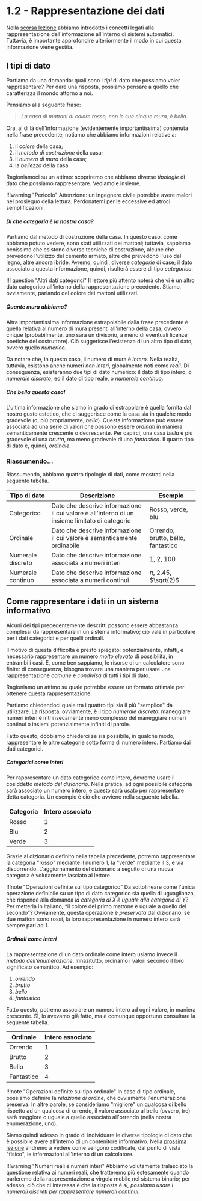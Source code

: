 # 1.2 - Rappresentazione dei dati

Nella [scorsa lezione](01_intro_inf.md.md) abbiamo introdotto i concetti legati alla rappresentazione dell'informazione all'interno di sistemi automatici. Tuttavia, è importante approfondire ulteriormente il modo in cui questa informazione viene gestita.

## I tipi di dato

Partiamo da una domanda: quali sono i *tipi* di dato che possiamo voler rappresentare? Per dare una risposta, possiamo pensare a quello che caratterizza il mondo attorno a noi.

Pensiamo alla seguente frase:

> *La casa di mattoni di colore rosso, con le sue cinque mura, è bella.*

Ora, al di là dell'informazione (evidentemente importantissima) contenuta nella frase precedente, notiamo che abbiamo informazioni relative a:

1. il *colore* della casa;
2. il *metodo di costruzione* della casa;
3. il *numero di mura* della casa;
4. la *bellezza* della casa.

Ragioniamoci su un attimo: scopriremo che abbiamo diverse *tipologie* di dato che possiamo rappresentare. Vediamole insieme.

!!!warning "Pericolo"
    Attenzione: un ingegnere civile potrebbe avere malori nel prosieguo della lettura. Perdonatemi per le eccessive ed atroci semplificazioni.

##### Di che categoria è la nostra casa?

Partiamo dal metodo di costruzione della casa. In questo caso, come abbiamo potuto vedere, sono stati utilizzati dei mattoni; tuttavia, sappiamo benissimo che esistono diverse tecniche di costruzione, alcune che prevedono l'utilizzo del cemento armato, altre che prevedono l'uso del legno, altre ancora ibride. Avremo, quindi, diverse *categorie* di case; il dato associato a questa informazione, quindi, risulterà essere di tipo *categorico*. 

!!! question "Altri dati categorici"
    Il lettore più attento noterà che vi è un altro dato categorico all'interno della rappresentazione precedente. Stiamo, ovviamente, parlando del colore dei mattoni utilizzati.

##### Quante mura abbiamo?

Altra importantissima informazione estrapolabile dalla frase precedente è quella relativa al numero di mura presenti all'interno della casa, ovvero cinque (probabilmente, uno sarà un divisorio, a meno di eventuali licenze poetiche del costruttore). Ciò suggerisce l'esistenza di un altro tipo di dato, ovvero quello *numerico*.

Da notare che, in questo caso, il numero di mura è *intero*. Nella realtà, tuttavia, esistono anche numeri *non interi*, globalmente noti come *reali*. Di conseguenza, esisteranno due tipi di dato numerico: il dato di tipo intero, o *numerale discreto*, ed il dato di tipo reale, o *numerale continuo*.

##### Che bella questa casa!

L'ultima informazione che siamo in grado di estrapolare è quella fornita dal nostro gusto estetico, che ci suggerisce come la casa sia in qualche modo gradevole (o, più propriamente, *bella*). Questa informazione può essere associata ad una serie di valori che possono essere *ordinati* in maniera semanticamente crescente o decrescente. Per capirci, una casa *bella* è più gradevole di una *brutta*, ma meno gradevole di una *fantastica*. Il quarto tipo di dato è, quindi, *ordinale*.

### Riassumendo...

Riassumendo, abbiamo quattro tipologie di dati, come mostrati nella seguente tabella.

| Tipo di dato | Descrizione | Esempio |
| ------------ | ----------- | ------- |
| Categorico | Dato che descrive informazione il cui valore è all'interno di un insieme limitato di categorie | Rosso, verde, blu |
| Ordinale | Dato che descrive informazione il cui valore è semanticamente ordinabile | Orrendo, brutto, bello, fantastico |
| Numerale discreto | Dato che descrive informazione associata a numeri interi | 1, 2, 100 |
| Numerale continuo | Dato che descrive informazione associata a numeri continui | $\pi$, 2.45, $\sqrt{2}$ |

## Come rappresentare i dati in un sistema informativo

Alcuni dei tipi precedentemente descritti possono essere abbastanza complessi da rappresentare in un sistema informativo; ciò vale in particolare per i dati categorici e per quelli ordinali.

Il motivo di questa difficoltà è presto spiegato: potenzialmente, infatti, è necessario rappresentare un numero *molto elevato* di possibilità, in entrambi i casi. E, come ben sappiamo, le risorse di un calcolatore sono finite: di conseguenza, bisogna trovare una maniera per usare una rappresentazione *comune* e *condivisa* di tutti i tipi di dato.

Ragioniamo un attimo su quale potrebbe essere un formato ottimale per ottenere questa rappresentazione.

Partiamo chiedendoci quale tra i quattro tipi sia il più "semplice" da utilizzare. La risposta, ovviamente, è il tipo *numerale discreto*: maneggiare numeri interi è intrinsecamente meno complesso del maneggiare numeri continui o insiemi potenzialmente infiniti di parole.

Fatto questo, dobbiamo chiederci se sia possibile, in qualche modo, rappresentare le altre categorie sotto forma di numero intero. Partiamo dai dati categorici.

##### Categorici come interi

Per rappresentare un dato categorico come intero, dovremo usare il cosiddetto *metodo del dizionario*. Nella pratica, ad ogni possibile categoria sarà associato un numero intero, e questo sarà usato per rappresentare detta categoria. Un esempio è ciò che avviene nella seguente tabella.

| Categoria | Intero associato |
| --------- | ---------------- |
| Rosso | 1 |
| Blu | 2 |
| Verde | 3 |

Grazie al dizionario definito nella tabella precedente, potremo rappresentare la categoria "rosso" mediante il numero 1, la "verde" mediante il 3, e via discorrendo. L'aggiornamento del dizionario a seguito di una nuova categoria è volutamente lasciato al lettore.

!!!note "Operazioni definite sul tipo categorico"
    Da sottolineare come l'unica operazione definibile su un tipo di dato categorico sia quella di uguaglianza, che risponde alla domanda *la categoria di X è uguale alla categoria di Y*? Per metterla in italiano, *il colore del primo mattone è uguale a quello del secondo"? Ovviamente, questa operazione è *preservata* dal dizionario: se due mattoni sono rossi, la loro rappresentazione in numero intero sarà sempre pari ad $1$.

##### Ordinali come interi

La rappresentazione di un dato ordinale come intero usiamo invece il *metodo dell'enumerazione*. Innazitutto, ordinamo i valori secondo il loro significato semantico. Ad esempio:

1. *orrendo*
2. *brutto*
3. *bello*
4. *fantastico*

Fatto questo, potremo associare un numero intero ad ogni valore, in maniera crescente. Sì, lo avevamo già fatto, ma è comunque opportuno consultare la seguente tabella.

| Ordinale | Intero associato |
| --------- | ---------------- |
| Orrendo | 1 |
| Brutto | 2 |
| Bello | 3 |
| Fantastico | 4 |

!!!note "Operazioni definite sul tipo ordinale"
    In caso di tipo ordinale, possiamo definire la *relazione di ordine*, che ovviamente l'enumerazione preserva. In altre parole, se consideriamo "migliore" un qualcosa di bello rispetto ad un qualcosa di orrendo, il valore associato al bello (ovvero, tre) sarà maggiore o uguale a quello associato all'orrendo (nella nostra enumerazione, uno).

Siamo quindi adesso in grado di individuare le diverse tipologie di dato che è possibile avere all'interno di un contenitore informativo. Nella [prossima lezione](03_dig_an.md) andremo a vedere come vengono codificate, dal punto di vista "fisico", le informazioni all'interno di un calcolatore.

!!!warning "Numeri reali e numeri interi"
    Abbiamo volutamente tralasciato la questione relativa ai numeri reali, che tratteremo più estesamente quando parleremo della rappresentazione a virgola mobile nel sistema binario; per adesso, ciò che ci interessa è che la risposta è *sì, possiamo usare i numerali discreti per rappresentare numerali continui*.
